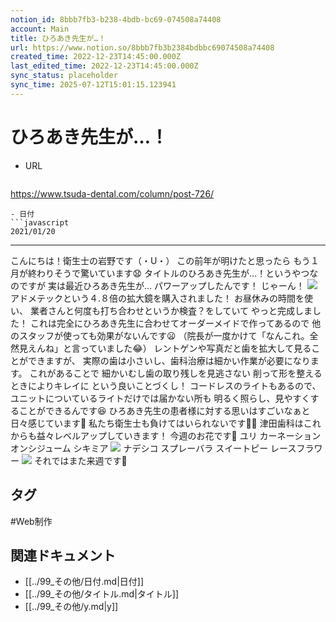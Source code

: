 ```yaml
---
notion_id: 8bbb7fb3-b238-4bdb-bc69-074508a74408
account: Main
title: ひろあき先生が…！
url: https://www.notion.so/8bbb7fb3b2384bdbbc69074508a74408
created_time: 2022-12-23T14:45:00.000Z
last_edited_time: 2022-12-23T14:45:00.000Z
sync_status: placeholder
sync_time: 2025-07-12T15:01:15.123941
---
```

# ひろあき先生が…！

- URL
  ```javascript
https://www.tsuda-dental.com/column/post-726/
  ```
- 日付
  ```javascript
2021/01/20
  ```
---
こんにちは！衛生士の岩野です（・U・）
この前年が明けたと思ったら
もう１月が終わりそうで驚いています😧
タイトルのひろあき先生が…！というやつなのですが
実は最近ひろあき先生が…
パワーアップしたんです！
じゃーん！
![](https://www.tsuda-dental.com/column/_data/contribute/images/726_1_18.jpg)
アドメテックという４.８倍の拡大鏡を購入されました！
お昼休みの時間を使い、
業者さんと何度も打ち合わせというか検査？をしていて
やっと完成しました！
これは完全にひろあき先生に合わせてオーダーメイドで作ってあるので
他のスタッフが使っても効果がないんです😦
（院長が一度かけて「なんこれ。全然見えんね」と言っていました😂）
レントゲンや写真だと歯を拡大して見ることができますが、
実際の歯は小さいし、歯科治療は細かい作業が必要になります。
これがあることで
細かいむし歯の取り残しを見逃さない
削って形を整えるときによりキレイに
という良いことづくし！
コードレスのライトもあるので、
ユニットについているライトだけでは届かない所も
明るく照らし、見やすくすることができるんです😆
ひろあき先生の患者様に対する思いはすごいなぁと日々感じています🤔
私たち衛生士も負けてはいられないです😤✨
津田歯科はこれからも益々レベルアップしていきます！
今週のお花です💐
ユリ
カーネーション
オンシジューム
シキミア
![](https://www.tsuda-dental.com/column/_data/contribute/images/726_1_21.jpg)
ナデシコ
スプレーバラ
スイートピー
レースフラワー
![](https://www.tsuda-dental.com/column/_data/contribute/images/726_1_22.jpg)
それではまた来週です🤗

## タグ

#Web制作 

## 関連ドキュメント

- [[../99_その他/日付.md|日付]]
- [[../99_その他/タイトル.md|タイトル]]
- [[../99_その他/y.md|y]]
